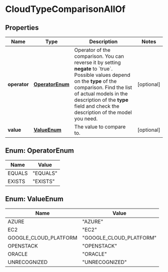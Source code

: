 

# CloudTypeComparisonAllOf


## Properties

| Name | Type | Description | Notes |
|------------ | ------------- | ------------- | -------------|
|**operator** | [**OperatorEnum**](#OperatorEnum) | Operator of the comparison. You can reverse it by setting **negate** to &#x60;true&#x60;.   Possible values depend on the **type** of the comparison. Find the list of actual models in the description of the **type** field and check the description of the model you need. |  [optional] |
|**value** | [**ValueEnum**](#ValueEnum) | The value to compare to. |  [optional] |



## Enum: OperatorEnum

| Name | Value |
|---- | -----|
| EQUALS | &quot;EQUALS&quot; |
| EXISTS | &quot;EXISTS&quot; |



## Enum: ValueEnum

| Name | Value |
|---- | -----|
| AZURE | &quot;AZURE&quot; |
| EC2 | &quot;EC2&quot; |
| GOOGLE_CLOUD_PLATFORM | &quot;GOOGLE_CLOUD_PLATFORM&quot; |
| OPENSTACK | &quot;OPENSTACK&quot; |
| ORACLE | &quot;ORACLE&quot; |
| UNRECOGNIZED | &quot;UNRECOGNIZED&quot; |



